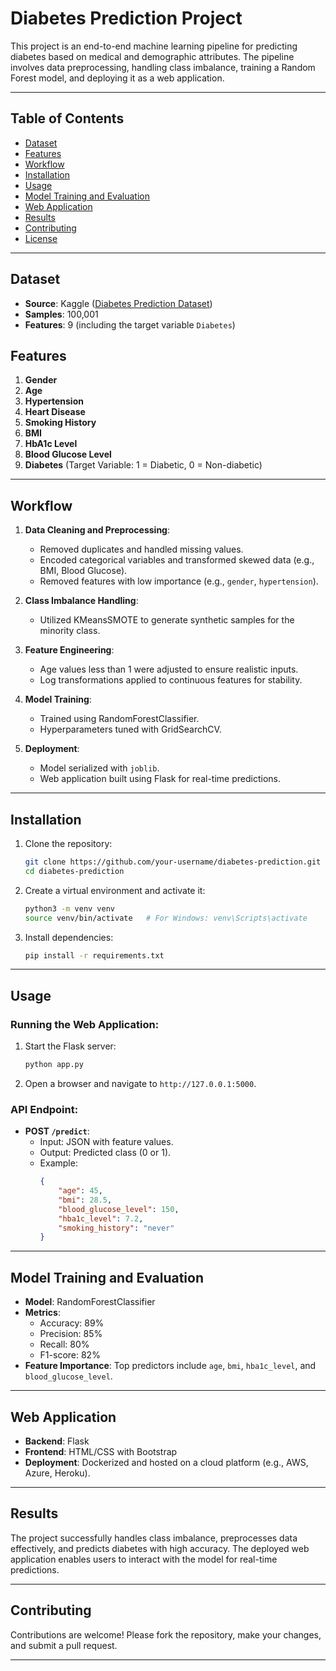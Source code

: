 # Diabetes Prediction Project

This project is an end-to-end machine learning pipeline for predicting diabetes based on medical and demographic attributes. The pipeline involves data preprocessing, handling class imbalance, training a Random Forest model, and deploying it as a web application.

---

## Table of Contents
- [Dataset](#dataset)
- [Features](#features)
- [Workflow](#workflow)
- [Installation](#installation)
- [Usage](#usage)
- [Model Training and Evaluation](#model-training-and-evaluation)
- [Web Application](#web-application)
- [Results](#results)
- [Contributing](#contributing)
- [License](#license)

---

## Dataset
- **Source**: Kaggle ([Diabetes Prediction Dataset](https://www.kaggle.com/))
- **Samples**: 100,001
- **Features**: 9 (including the target variable `Diabetes`)

## Features
1. **Gender**
2. **Age**
3. **Hypertension**
4. **Heart Disease**
5. **Smoking History**
6. **BMI**
7. **HbA1c Level**
8. **Blood Glucose Level**
9. **Diabetes** (Target Variable: 1 = Diabetic, 0 = Non-diabetic)

---

## Workflow
1. **Data Cleaning and Preprocessing**:
   - Removed duplicates and handled missing values.
   - Encoded categorical variables and transformed skewed data (e.g., BMI, Blood Glucose).
   - Removed features with low importance (e.g., `gender`, `hypertension`).

2. **Class Imbalance Handling**:
   - Utilized KMeansSMOTE to generate synthetic samples for the minority class.

3. **Feature Engineering**:
   - Age values less than 1 were adjusted to ensure realistic inputs.
   - Log transformations applied to continuous features for stability.

4. **Model Training**:
   - Trained using RandomForestClassifier.
   - Hyperparameters tuned with GridSearchCV.

5. **Deployment**:
   - Model serialized with `joblib`.
   - Web application built using Flask for real-time predictions.

---

## Installation

1. Clone the repository:
   ```bash
   git clone https://github.com/your-username/diabetes-prediction.git
   cd diabetes-prediction
   ```

2. Create a virtual environment and activate it:
   ```bash
   python3 -m venv venv
   source venv/bin/activate   # For Windows: venv\Scripts\activate
   ```

3. Install dependencies:
   ```bash
   pip install -r requirements.txt
   ```

---

## Usage

### Running the Web Application:
1. Start the Flask server:
   ```bash
   python app.py
   ```
2. Open a browser and navigate to `http://127.0.0.1:5000`.

### API Endpoint:
- **POST `/predict`**:
   - Input: JSON with feature values.
   - Output: Predicted class (0 or 1).
   - Example:
     ```json
     {
         "age": 45,
         "bmi": 28.5,
         "blood_glucose_level": 150,
         "hba1c_level": 7.2,
         "smoking_history": "never"
     }
     ```

---

## Model Training and Evaluation
- **Model**: RandomForestClassifier
- **Metrics**:
  - Accuracy: 89%
  - Precision: 85%
  - Recall: 80%
  - F1-score: 82%
- **Feature Importance**: Top predictors include `age`, `bmi`, `hba1c_level`, and `blood_glucose_level`.

---

## Web Application
- **Backend**: Flask
- **Frontend**: HTML/CSS with Bootstrap
- **Deployment**: Dockerized and hosted on a cloud platform (e.g., AWS, Azure, Heroku).

---

## Results
The project successfully handles class imbalance, preprocesses data effectively, and predicts diabetes with high accuracy. The deployed web application enables users to interact with the model for real-time predictions.

---

## Contributing
Contributions are welcome! Please fork the repository, make your changes, and submit a pull request.

---
